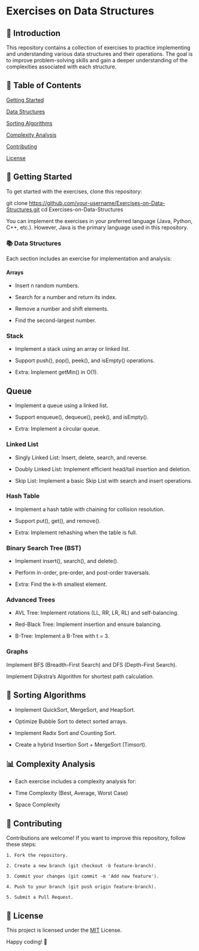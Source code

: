 # Exercises on Data Structures

## 📌 Introduction

This repository contains a collection of exercises to practice implementing and understanding various data structures and their operations. The goal is to improve problem-solving skills and gain a deeper understanding of the complexities associated with each structure.

## 📂 Table of Contents
[Getting Started](#-getting-started)

[Data Structures](#-data-structures)

[Sorting Algorithms](#-sorting-algorithms)

[Complexity Analysis](#-complexity-analysis)

[Contributing](#-contributing)

[License](#-license)

## 🚀 Getting Started

To get started with the exercises, clone this repository:

git clone https://github.com/your-username/Exercises-on-Data-Structures.git
cd Exercises-on-Data-Structures

You can implement the exercises in your preferred language (Java, Python, C++, etc.). However, Java is the primary language used in this repository.

### 📚 Data Structures

Each section includes an exercise for implementation and analysis:

#### Arrays

* Insert n random numbers.

* Search for a number and return its index.

* Remove a number and shift elements.

* Find the second-largest number.

### Stack

* Implement a stack using an array or linked list.

* Support push(), pop(), peek(), and isEmpty() operations.

* Extra: Implement getMin() in O(1).

## Queue

* Implement a queue using a linked list.

* Support enqueue(), dequeue(), peek(), and isEmpty().

* Extra: Implement a circular queue.

### Linked List

* Singly Linked List: Insert, delete, search, and reverse.

* Doubly Linked List: Implement efficient head/tail insertion and deletion.

* Skip List: Implement a basic Skip List with search and insert operations.

### Hash Table

* Implement a hash table with chaining for collision resolution.

* Support put(), get(), and remove().

* Extra: Implement rehashing when the table is full.

### Binary Search Tree (BST)

* Implement insert(), search(), and delete().

* Perform in-order, pre-order, and post-order traversals.

* Extra: Find the k-th smallest element.

### Advanced Trees

* AVL Tree: Implement rotations (LL, RR, LR, RL) and self-balancing.

* Red-Black Tree: Implement insertion and ensure balancing.

* B-Tree: Implement a B-Tree with t = 3.

### Graphs

Implement BFS (Breadth-First Search) and DFS (Depth-First Search).

Implement Dijkstra’s Algorithm for shortest path calculation.

## 🔢 Sorting Algorithms

* Implement QuickSort, MergeSort, and HeapSort.

* Optimize Bubble Sort to detect sorted arrays.

* Implement Radix Sort and Counting Sort.

* Create a hybrid Insertion Sort + MergeSort (Timsort).

## 📊 Complexity Analysis

* Each exercise includes a complexity analysis for:

* Time Complexity (Best, Average, Worst Case)

* Space Complexity

## 🤝 Contributing

Contributions are welcome! If you want to improve this repository, follow these steps:

    1. Fork the repository.

    2. Create a new branch (git checkout -b feature-branch).

    3. Commit your changes (git commit -m 'Add new feature').

    4. Push to your branch (git push origin feature-branch).

    5. Submit a Pull Request.

## 📜 License

This project is licensed under the [MIT](https://choosealicense.com/licenses/mit/) License.

Happy coding! 🚀

